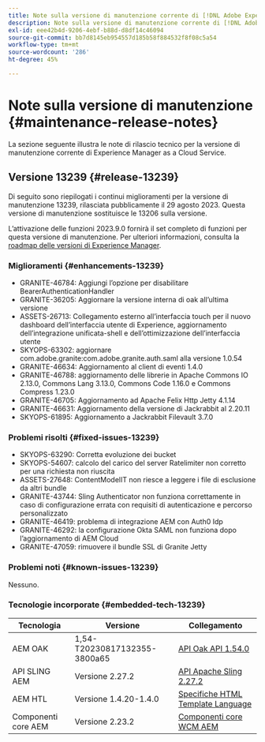 ```yaml
---
title: Note sulla versione di manutenzione corrente di [!DNL Adobe Experience Manager]  as a Cloud Service.
description: Note sulla versione di manutenzione corrente di [!DNL Adobe Experience Manager]  as a Cloud Service.
exl-id: eee42b4d-9206-4ebf-b88d-d8df14c46094
source-git-commit: bb7d8145eb954557d185b58f884532f8f08c5a54
workflow-type: tm+mt
source-wordcount: '286'
ht-degree: 45%

---
```


# Note sulla versione di manutenzione {#maintenance-release-notes}

La sezione seguente illustra le note di rilascio tecnico per la versione di manutenzione corrente di Experience Manager as a Cloud Service.

## Versione 13239 {#release-13239}

Di seguito sono riepilogati i continui miglioramenti per la versione di manutenzione 13239, rilasciata pubblicamente il 29 agosto 2023. Questa versione di manutenzione sostituisce le 13206 sulla versione.

L’attivazione delle funzioni 2023.9.0 fornirà il set completo di funzioni per questa versione di manutenzione. Per ulteriori informazioni, consulta la [roadmap delle versioni di Experience Manager](https://experienceleague.adobe.com/docs/experience-manager-release-information/aem-release-updates/update-releases-roadmap.html?lang=it).

### Miglioramenti {#enhancements-13239}

- GRANITE-46784: Aggiungi l’opzione per disabilitare BearerAuthenticationHandler
- GRANITE-36205: Aggiornare la versione interna di oak all’ultima versione
- ASSETS-26713: Collegamento esterno all’interfaccia touch per il nuovo dashboard dell’interfaccia utente di Experience, aggiornamento dell’integrazione unificata-shell e dell’ottimizzazione dell’interfaccia utente
- SKYOPS-63302: aggiornare com.adobe.granite:com.adobe.granite.auth.saml alla versione 1.0.54
- GRANITE-46634: Aggiornamento al client di eventi 1.4.0
- GRANITE-46788: aggiornamento delle librerie in Apache Commons IO 2.13.0, Commons Lang 3.13.0, Commons Code 1.16.0 e Commons Compress 1.23.0
- GRANITE-46705: Aggiornamento ad Apache Felix Http Jetty 4.1.14
- GRANITE-46631: Aggiornamento della versione di Jackrabbit al 2.20.11
- SKYOPS-61895: Aggiornamento a Jackrabbit Filevault 3.7.0

### Problemi risolti {#fixed-issues-13239}

- SKYOPS-63290: Corretta evoluzione dei bucket
- SKYOPS-54607: calcolo del carico del server Ratelimiter non corretto per una richiesta non riuscita
- ASSETS-27648: ContentModelIT non riesce a leggere i file di esclusione da altri bundle
- GRANITE-43744: Sling Authenticator non funziona correttamente in caso di configurazione errata con requisiti di autenticazione e percorso personalizzato
- GRANITE-46419: problema di integrazione AEM con Auth0 Idp
- GRANITE-46292: la configurazione Okta SAML non funziona dopo l’aggiornamento di AEM Cloud
- GRANITE-47059: rimuovere il bundle SSL di Granite Jetty

### Problemi noti {#known-issues-13239}

Nessuno.

### Tecnologie incorporate {#embedded-tech-13239}

| Tecnologia | Versione | Collegamento |
|---|---|---|
| AEM OAK | 1,54-T20230817132355-3800a65 | [API Oak API 1.54.0](https://www.javadoc.io/doc/org.apache.jackrabbit/oak-api/1.54.0/index.html) |
| API SLING AEM | Versione 2.27.2 | [API Apache Sling 2.27.2](https://www.javadoc.io/doc/org.apache.sling/org.apache.sling.api/latest/index.html) |
| AEM HTL | Versione 1.4.20-1.4.0 | [Specifiche HTML Template Language](https://github.com/adobe/htl-spec) |
| Componenti core AEM | Versione 2.23.2 | [Componenti core WCM AEM](https://github.com/adobe/aem-core-wcm-components) |
